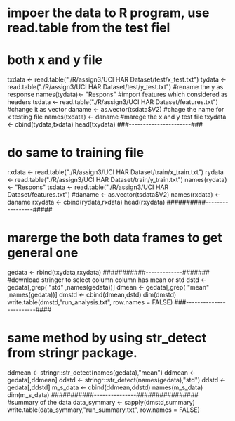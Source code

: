 # impoer the data to R program, use read.table from the test fiel
# both x and y file
txdata <- read.table("./R/assign3/UCI HAR Dataset/test/x_test.txt")
tydata <- read.table("./R/assign3/UCI HAR Dataset/test/y_test.txt")
#rename the y as response 
names(tydata)<- "Respons"
#import features which considered as headers
tsdata <- read.table("./R/assign3/UCI HAR Dataset/features.txt")
#change it as vector
daname <- as.vector(tsdata$V2)
#chage the name for x testing file
names(txdata) <- daname
#marege the x and y test file
txydata <- cbind(tydata,txdata)
head(txydata)
###----------------------###
# do same to training file
rxdata <- read.table("./R/assign3/UCI HAR Dataset/train/x_train.txt")
rydata <- read.table("./R/assign3/UCI HAR Dataset/train/y_train.txt")
names(rydata)<- "Respons"
tsdata <- read.table("./R/assign3/UCI HAR Dataset/features.txt")
#daname <- as.vector(tsdata$V2)
names(rxdata) <- daname
rxydata <- cbind(rydata,rxdata)
head(rxydata)
##########-----------------#####
# marerge the both data frames to get general one
gedata <- rbind(txydata,rxydata)
###########-------------#######
#download stringer to select column column has mean or std
dstd <- gedata[,grep( "std" ,names(gedata))]
dmean <- gedata[,grep( "mean" ,names(gedata))]
dmstd <- cbind(dmean,dstd)
dim(dmstd)
write.table(dmstd,"run_analysis.txt", row.names = FALSE)
###------------------------####
# same method by using str_detect from stringr package.
ddmean <- stringr::str_detect(names(gedata),"mean")
ddmean <- gedata[,ddmean]
ddstd <- stringr::str_detect(names(gedata),"std")
ddstd <- gedata[,ddstd]
m_s_data <- cbind(ddmean,ddstd)
names(m_s_data)
dim(m_s_data)
###########---------------################
#summary of the data
data_symmary <- sapply(dmstd,summary)
write.table(data_symmary,"run_summary.txt", row.names = FALSE)
